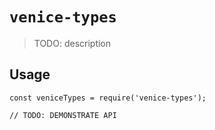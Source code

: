 # `venice-types`

> TODO: description

## Usage

```
const veniceTypes = require('venice-types');

// TODO: DEMONSTRATE API
```
